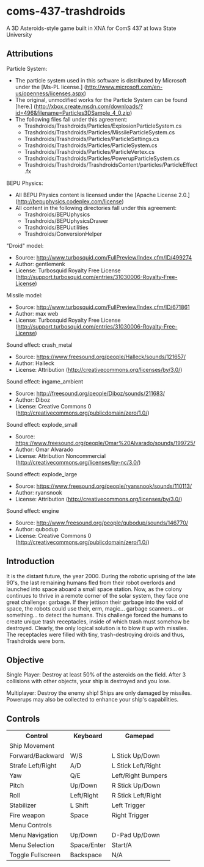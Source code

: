 coms-437-trashdroids
====================

A 3D Asteroids-style game built in XNA for ComS 437 at Iowa State University

Attributions
------------

Particle System:
* The particle system used in this software is distributed by Microsoft under the [Ms-PL license.] (http://www.microsoft.com/en-us/openness/licenses.aspx)
* The original, unmodified works for the Particle System can be found [here.] (http://xbox.create.msdn.com/downloads/?id=496&filename=Particles3DSample_4_0.zip)
* The following files fall under this agreement:
    * Trashdroids/Trashdroids/Particles/ExplosionParticleSystem.cs
    * Trashdroids/Trashdroids/Particles/MissileParticleSystem.cs
    * Trashdroids/Trashdroids/Particles/ParticleSettings.cs
    * Trashdroids/Trashdroids/Particles/ParticleSystem.cs
    * Trashdroids/Trashdroids/Particles/ParticleVertex.cs
    * Trashdroids/Trashdroids/Particles/PowerupParticleSystem.cs
    * Trashdroids/Trashdroids/TrashdroidsContent/particles/ParticleEffect.fx

BEPU Physics:
* All BEPU Physics content is licensed under the [Apache License 2.0.] (http://bepuphysics.codeplex.com/license)
* All content in the following directories fall under this agreement:
    * Trashdroids/BEPUphysics
    * Trashdroids/BEPUphysicsDrawer
    * Trashdroids/BEPUutilities
    * Trashdroids/ConversionHelper

"Droid" model:
* Source: http://www.turbosquid.com/FullPreview/Index.cfm/ID/499274
* Author: gentlemenk
* License: Turbosquid Royalty Free License (http://support.turbosquid.com/entries/31030006-Royalty-Free-License)

Missile model:
* Source: http://www.turbosquid.com/FullPreview/Index.cfm/ID/671861
* Author: max web
* License: Turbosquid Royalty Free License (http://support.turbosquid.com/entries/31030006-Royalty-Free-License)

Sound effect: crash_metal
* Source: https://www.freesound.org/people/Halleck/sounds/121657/
* Author: Halleck
* License: Attribution (http://creativecommons.org/licenses/by/3.0/)

Sound effect: ingame_ambient
* Source: http://freesound.org/people/Diboz/sounds/211683/
* Author: Diboz
* License: Creative Commons 0 (http://creativecommons.org/publicdomain/zero/1.0/)

Sound effect: explode_small
* Source: https://www.freesound.org/people/Omar%20Alvarado/sounds/199725/
* Author: Omar Alvarado
* License: Attribution Noncommercial (http://creativecommons.org/licenses/by-nc/3.0/)

Sound effect: explode_large
* Source: https://www.freesound.org/people/ryansnook/sounds/110113/
* Author: ryansnook
* License: Attribution (http://creativecommons.org/licenses/by/3.0/)

Sound effect: engine
* Source: http://www.freesound.org/people/qubodup/sounds/146770/
* Author: qubodup
* License: Creative Commons 0 (http://creativecommons.org/publicdomain/zero/1.0/)

Introduction
------------

It is the distant future, the year 2000. During the robotic uprising of the late 90's, the last remaining humans fled from their robot overlords and launched into space aboard a small space station. Now, as the colony continues to thrive in a remote corner of the solar system, they face one great challenge: garbage. If they jettison their garbage into the void of space, the robots could use their, erm, magic... garbage scanners... or something... to detect the humans. This challenge forced the humans to create unique trash receptacles, inside of which trash must somehow be destroyed. Clearly, the only logical solution is to blow it up with missiles. The receptacles were filled with tiny, trash-destroying droids and thus, Trashdroids were born.


Objective
---------

Single Player: Destroy at least 50% of the asteroids on the field. After 3 collisions with other objects, your ship is destroyed and you lose.

Multiplayer: Destroy the enemy ship! Ships are only damaged by missiles. Powerups may also be collected to enhance your ship's capabilities.

<!---
Controls
╔═════════════════════╦═════════════╦════════════════════╗
║       Control       ║  Keyboard   ║      Gamepad       ║
╠═════════════════════╬═════════════╬════════════════════╣
║ Ship Movement       ║             ║                    ║
║   Forward/Backward  ║ W/S         ║ L Stick Up/Down    ║
║   Strafe Left/Right ║ A/D         ║ L Stick Left/Right ║
║   Yaw               ║ Q/E         ║ Left/Right Bumpers ║
║   Pitch             ║ Up/Down     ║ R Stick Up/Down    ║
║   Roll              ║ Left/Right  ║ R Stick Left/Right ║
║   Stabilizer        ║ L Shift     ║ Left Trigger       ║
║   Fire weapon       ║ Space       ║ Right Trigger      ║
║ Menu Controls       ║             ║                    ║
║   Menu Navigation   ║ Up/Down     ║ D-Pad Up/Down      ║
║   Menu Selection    ║ Space/Enter ║ Start/A            ║
║ Toggle Fullscreen   ║ Backspace   ║ N/A                ║
╚═════════════════════╩═════════════╩════════════════════╝
-->
Controls
--------

<table><tbody><tr><th>Control</th><th>Keyboard</th><th>Gamepad</th></tr><tr><td>Ship Movement</td><td> </td><td> </td></tr><tr><td>  Forward/Backward</td><td>W/S</td><td>L Stick Up/Down</td></tr><tr><td>  Strafe Left/Right</td><td>A/D</td><td>L Stick Left/Right</td></tr><tr><td>  Yaw</td><td>Q/E</td><td>Left/Right Bumpers</td></tr><tr><td>  Pitch</td><td>Up/Down</td><td>R Stick Up/Down</td></tr><tr><td>  Roll</td><td>Left/Right</td><td>R Stick Left/Right</td></tr><tr><td>  Stabilizer</td><td>L Shift</td><td>Left Trigger</td></tr><tr><td>  Fire weapon</td><td>Space</td><td>Right Trigger</td></tr><tr><td>Menu Controls</td><td> </td><td> </td></tr><tr><td>  Menu Navigation</td><td>Up/Down</td><td>D-Pad Up/Down</td></tr><tr><td>  Menu Selection</td><td>Space/Enter</td><td>Start/A</td></tr><tr><td>Toggle Fullscreen</td><td>Backspace</td><td>N/A</td></tr></tbody></table>


